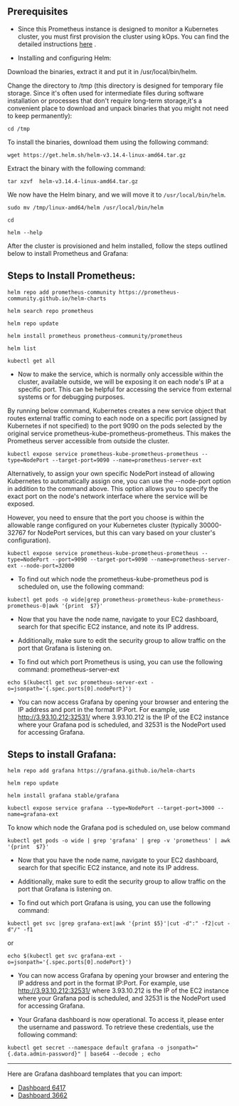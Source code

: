 ## Prerequisites
- Since this Prometheus instance is designed to monitor a Kubernetes cluster, you must first provision the cluster using kOps. You can find the detailed instructions [here](https://github.com/techlearn-center/DevOps/blob/CICD/Kubernetes/kOps.md) . 

- Installing and configuring Helm:

Download the binaries, extract it and put it in /usr/local/bin/helm.

Change the directory to /tmp (this directory is designed for temporary file storage. Since it's often used for intermediate files during software installation or processes that don't require long-term storage,it's a convenient place to download and unpack binaries that you might not need to keep permanently):
```
cd /tmp
```
To install the binaries, download them using the following command:
```
wget https://get.helm.sh/helm-v3.14.4-linux-amd64.tar.gz
```

Extract the binary with the following command:
```
tar xzvf  helm-v3.14.4-linux-amd64.tar.gz
```

We now have the Helm binary, and we will move it to `/usr/local/bin/helm`.
```
sudo mv /tmp/linux-amd64/helm /usr/local/bin/helm
```
```
cd
```
```
helm --help
```

After the cluster is provisioned and helm installed, follow the steps outlined below to install Prometheus and Grafana:

Steps to Install Prometheus:
--------------------------------
```
helm repo add prometheus-community https://prometheus-community.github.io/helm-charts
```
```
helm search repo prometheus
```
```
helm repo update
```
```
helm install prometheus prometheus-community/prometheus
```
```
helm list
```
```
kubectl get all
```

- Now to make the service, which is normally only accessible within the cluster, available outside, we will be exposing it on each node's IP at a specific port. This can be helpful for accessing the service from external systems or for debugging purposes.

By running below command, Kubernetes creates a new service object that routes external traffic coming to each node on a specific port (assigned by Kubernetes if not specified) to the port 9090 on the pods selected by the original service prometheus-kube-prometheus-prometheus. This makes the Prometheus server accessible from outside the cluster.

```
kubectl expose service prometheus-kube-prometheus-prometheus --type=NodePort --target-port=9090 --name=prometheus-server-ext
```

Alternatively, to assign your own specific NodePort instead of allowing Kubernetes to automatically assign one, you can use the --node-port option in addition to the command above. This option allows you to specify the exact port on the node's network interface where the service will be exposed. 

However, you need to ensure that the port you choose is within the allowable range configured on your Kubernetes cluster (typically 30000-32767 for NodePort services, but this can vary based on your cluster's configuration).

```
kubectl expose service prometheus-kube-prometheus-prometheus --type=NodePort --port=9090 --target-port=9090 --name=prometheus-server-ext --node-port=32000
```

- To find out which node the prometheus-kube-prometheus pod is scheduled on, use the following command:
```
kubectl get pods -o wide|grep prometheus-prometheus-kube-prometheus-prometheus-0|awk '{print  $7}'
```
- Now that you have the node name, navigate to your EC2 dashboard, search for that specific EC2 instance, and note its IP address. 

- Additionally, make sure to edit the security group to allow traffic on the port that Grafana is listening on. 

- To find out which port Prometheus is using, you can use the following command:
prometheus-server-ext

```
echo $(kubectl get svc prometheus-server-ext -o=jsonpath='{.spec.ports[0].nodePort}')
```
- You can now access Grafana by opening your browser and entering the IP address and port in the format IP:Port. For example, use http://3.93.10.212:32531/ where 3.93.10.212 is the IP of the EC2 instance where your Grafana pod is scheduled, and 32531 is the NodePort used for accessing Grafana.



Steps to install Grafana:
--------------------------
```
helm repo add grafana https://grafana.github.io/helm-charts
```
```
helm repo update
```
```
helm install grafana stable/grafana
```
```
kubectl expose service grafana --type=NodePort --target-port=3000 --name=grafana-ext
```

To know which node the Grafana pod is scheduled on, use below command 
```
kubectl get pods -o wide | grep 'grafana' | grep -v 'prometheus' | awk '{print  $7}'
```
- Now that you have the node name, navigate to your EC2 dashboard, search for that specific EC2 instance, and note its IP address. 

- Additionally, make sure to edit the security group to allow traffic on the port that Grafana is listening on. 

- To find out which port Grafana is using, you can use the following command:
```
kubectl get svc |grep grafana-ext|awk '{print $5}'|cut -d":" -f2|cut -d"/" -f1
```
or 
```
echo $(kubectl get svc grafana-ext -o=jsonpath='{.spec.ports[0].nodePort}')
```
- You can now access Grafana by opening your browser and entering the IP address and port in the format IP:Port. For example, use http://3.93.10.212:32531/ where 3.93.10.212 is the IP of the EC2 instance where your Grafana pod is scheduled, and 32531 is the NodePort used for accessing Grafana.

- Your Grafana dashboard is now operational. To access it, please enter the username and password. To retrieve these credentials, use the following command:

```
kubectl get secret --namespace default grafana -o jsonpath="{.data.admin-password}" | base64 --decode ; echo
```


----------------------------------------------------------

Here are Grafana dashboard templates that you can import: 
- [Dashboard 6417](https://grafana.com/grafana/dashboards/6417)
- [Dashboard 3662](https://grafana.com/grafana/dashboards/3662)
